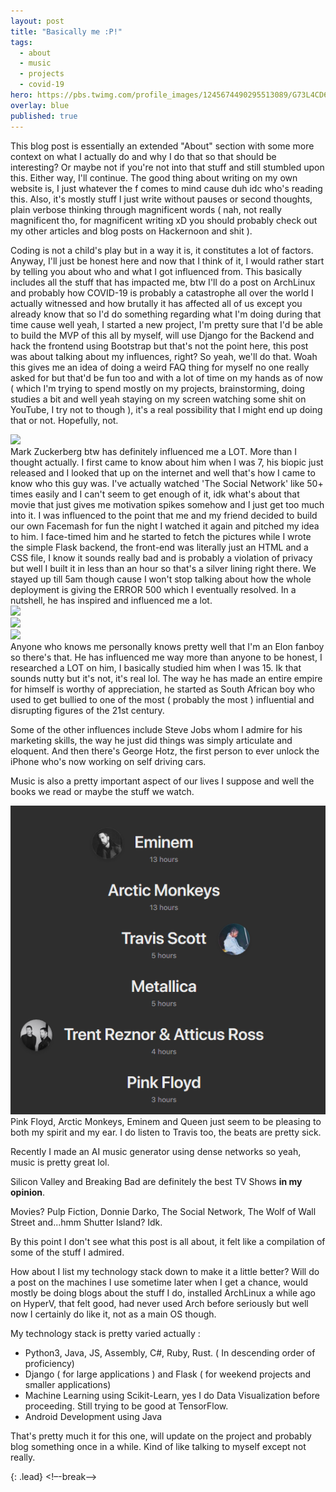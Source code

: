 ```yaml
---
layout: post
title: "Basically me :P!"
tags:
  - about 
  - music
  - projects
  - covid-19
hero: https://pbs.twimg.com/profile_images/1245674490295513089/G73L4CD6_400x400.jpg
overlay: blue
published: true
---
```


This blog post is essentially an extended "About" section with some more context on what I actually do and why I do that so that should be interesting? Or maybe not if you're not into that stuff and still stumbled upon this. Either way, I'll continue. The good thing about writing on my own website is, I just whatever the f comes to mind cause duh idc who's reading this. Also, it's mostly stuff I just write without pauses or second thoughts, plain verbose thinking through magnificent words ( nah, not really magnificent tho, for magnificent writing xD you should probably check out my other articles and blog posts on Hackernoon and shit ).

Coding is not a child's play but in a way it is, it constitutes a lot of factors. Anyway, I'll just be honest here and now that I think of it, I would rather start by telling you about who and what I got influenced from. This basically includes all the stuff that has impacted me, btw I'll do a post on ArchLinux and probably how COVID-19 is probably a catastrophe all over the world I actually witnessed and how brutally it has affected all of us except you already know that so I'd do something regarding what I'm doing during that time cause well yeah, I started a new project, I'm pretty sure that I'd be able to build the MVP of this all by myself, will use Django for the Backend and hack the frontend using Bootstrap but that's not the point here, this post was about talking about my influences, right? So yeah, we'll do that. Woah this gives me an idea of doing a weird FAQ thing for myself no one really asked for but that'd be fun too and with a lot of time on my hands as of now ( which I'm trying to spend mostly on my projects, brainstorming, doing studies a bit and well yeah staying on my screen watching some shit on YouTube, I try not to though ), it's a real possibility that I might end up doing that or not. Hopefully, not.
<div class="page" markdown="1">
<img src="https://i.ytimg.com/vi/8IAGH6k17nw/maxresdefault.jpg" />
</div>
Mark Zuckerberg btw has definitely influenced me a LOT. More than I thought actually. I first came to know about him when I was 7, his biopic just released and I looked that up on the internet and well that's how I came to know who this guy was. I've actually watched 'The Social Network' like 50+ times easily and I can't seem to get enough of it, idk what's about that movie that just gives me motivation spikes somehow and I just get too much into it. 
I was influenced to the point that me and my friend decided to build our own Facemash for fun the night I watched it again and pitched my idea to him. I face-timed him and he started to fetch the pictures while I wrote the simple Flask backend, the front-end was literally just an HTML and a CSS file, I know it sounds really bad and is probably a violation of privacy but well I built it in less than an hour so that's a silver lining right there. We stayed up till 5am though cause I won't stop talking about how the whole deployment is giving the ERROR 500 which I eventually resolved. In a nutshell, he has inspired and influenced me a lot.
<div class="page" markdown="1">
<img src="https://s3.amazonaws.com/media.thecrimson.com/photos/2005/02/24/124453_1197692.jpg" />
</div>

<div class="page" markdown="1">
<img src="https://i.pinimg.com/474x/5e/6f/87/5e6f8794a1cc5a3f4d4d74613aa38957.jpg" />
</div>

<div class="page" markdown="1">
<img src="https://observer.com/wp-content/uploads/sites/2/2020/01/elon-musk-twitter-advice.jpg?quality=80" />
</div> Anyone who knows me personally knows pretty well that I'm an Elon fanboy so there's that. He has influenced me way more than anyone to be honest, I researched a LOT on him, I basically studied him when I was 15. Ik that sounds nutty but it's not, it's real lol. The way he has made an entire empire for himself is worthy of appreciation, he started as South African boy who used to get bullied to one of the most ( probably the most ) influential and disrupting figures of the 21st century.

Some of the other influences include Steve Jobs whom I admire for his marketing skills, the way he just did things was simply articulate and eloquent. And then there's George Hotz, the first person to ever unlock the iPhone who's now working on self driving cars.

Music is also a pretty important aspect of our lives I suppose and well the books we read or maybe the stuff we watch.
<div class="page" markdown="1">
<img src= "/uploads/music.png" />
</div> Pink Floyd, Arctic Monkeys, Eminem and Queen just seem to be pleasing to both my spirit and my ear. I do listen to Travis too, the beats are pretty sick.

Recently I made an AI music generator using dense networks so yeah, music is pretty great lol.

Silicon Valley and Breaking Bad are definitely the best TV Shows **in my opinion**.

Movies? Pulp Fiction, Donnie Darko, The Social Network, The Wolf of Wall Street and...hmm Shutter Island? Idk.

By this point I don't see what this post is all about, it felt like a compilation of some of the stuff I admired.

How about I list my technology stack down to make it a little better? Will do a post on the machines I use sometime later when I get a chance, would mostly be doing blogs about the stuff I do, installed ArchLinux a while ago on HyperV, that felt good, had never used Arch before seriously but well now I certainly do like it, not as a main OS though.

My technology stack is pretty varied actually :
- Python3, Java, JS, Assembly, C#, Ruby, Rust. ( In descending order of proficiency) 
- Django ( for large applications ) and Flask ( for weekend projects and smaller applications)
- Machine Learning using Scikit-Learn, yes I do Data Visualization before proceeding. Still trying to be good at TensorFlow.
- Android Development using Java

That's pretty much it for this one, will update on the project and probably blog something once in a while. Kind of like talking to myself except not really.

{: .lead}
<!–-break-–>


